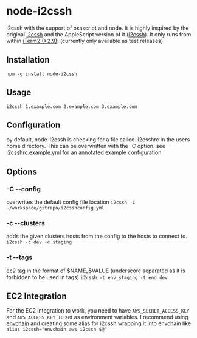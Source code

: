 # node-i2cssh
i2cssh with the support of osascript and node.
It is highly inspired by the original [i2cssh](https://github.com/wouterdebie/i2cssh) and the AppleScript version of it ([i2cssh](https://github.com/djui/i2cssh)).
It only runs from within [iTerm2 (>2.9)](https://iterm2.com/)! (currently only available as test releases)

## Installation
`npm -g install node-i2cssh`

## Usage
`i2cssh 1.example.com 2.example.com 3.example.com`

## Configuration

by default, node-i2cssh is checking for a file called .i2csshrc in the users home directory. This can be overwritten with the -C option.
see i2csshrc.example.yml for an annotated example configuration

## Options

### -C --config
overwrites the default config file location
`i2cssh -C ~/workspace/gitrepo/i2csshconfig.yml`

### -c --clusters
adds the given clusters hosts from the config to the hosts to connect to.
`i2cssh -c dev -c staging`

### -t --tags
ec2 tag in the format of $NAME_$VALUE (underscore separated as it is forbidden to be used in tags)
`i2cssh -t env_staging -t end_dev`

## EC2 Integration
For the EC2 integration to work, you need to have `AWS_SECRET_ACCESS_KEY` and `AWS_ACCESS_KEY_ID` set as environment variables.
I recommend using [envchain](https://github.com/sorah/envchain) and creating some alias for i2cssh wrapping it into envchain like
`alias i2cssh="envchain aws i2cssh $@"`
